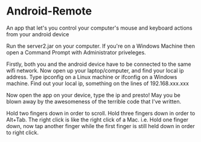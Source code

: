 Android-Remote
==============

An app that let's you control your computer's mouse and keyboard actions from your android device

Run the server2.jar on your computer. If you're on a Windows Machine then open a Command Prompt with Administrator priveleges.

Firstly, both you and the android device have to be connected to the same wifi network.
Now open up your laptop/computer, and find your local ip address. Type ipconfig on a Linux machine or ifconfig on a Windows machine. Find out your local ip, something on the lines of 192.168.xxx.xxx

Now open the app on your device, type the ip and presto! May you be blown away by the awesomeness of the terrible code that I've written.



Hold two fingers down in order to scroll.
Hold three fingers down in order to Alt+Tab.
The right click is like the right click of a Mac. i.e. Hold one finger down, now tap another finger while the first finger is still held down in order to right click.
